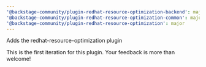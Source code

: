 ```yaml
---
'@backstage-community/plugin-redhat-resource-optimization-backend': major
'@backstage-community/plugin-redhat-resource-optimization-common': major
'@backstage-community/plugin-redhat-resource-optimization': major
---
```


Adds the redhat-resource-optimization plugin

This is the first iteration for this plugin. Your feedback is more than welcome!
